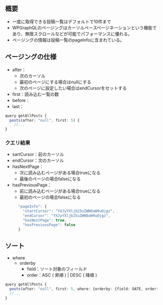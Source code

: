 ## 概要

- 一度に取得できる投稿一覧はデフォルトで10件まで
- WPGraphQLのページングはカーソルベースページネーションという機能であり、無限スクロールなどが可能でパフォーマンスに優れる。
- ページングの情報は投稿一覧のpageInfoに含まれている。

## ページングの仕様

- after：
	- 次のカーソル
	- 最初のページにする場合はnullにする
	- 次のページに設定したい場合はendCursorをセットする
- first：読み込む一覧の数
- before：
- last：

```ts
query getAllPosts {
  posts(after: "null", first: 5) {
    //...
}
```

### クエリ結果

- sartCursor：前のカーソル
- endCursor：次のカーソル
- hasNextPage：
	- 次に読み込むページがある場合trueになる
	- 最後のページの場合falseになる
- hasPreviousPage：
	- 前に読み込むページがある場合trueになる
	- 最初のページの場合falseになる

```ts
      "pageInfo": {
        "startCursor": "YXJyYXljb25uZWN0aW9uOjgz",
        "endCursor": "YXJyYXljb25uZWN0aW9uOjgz",
        "hasNextPage": true,
        "hasPreviousPage": false
      }
```

## ソート

- where
	- orderby
		- field：ソート対象のフィールド
		- order：ASC ( 昇順 ) | DESC ( 降順 )

```ts
query getAllPosts {
  posts(after: "null", first: 5, where: {orderby: {field: DATE, order: DESC}}) {
  //...
}
```